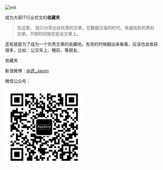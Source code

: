 ![mit](/Users/gjason/Documents/Coder-Dream-Wokers/mit.svg)

成为大家IT行业优文的**收藏夹**

> 在这里， 我只分享比较优质的文章，在数据泛滥的时代，快速找到优质的文章，不把时间放在低劣文章上。

还有就是为了成为一个优秀文章的收藏地，有空的时候翻出来看看，应该也会收获很多，比如：公交车上、睡前、等朋友。

收藏夹




新浪微博：[@迹_Jason](http://weibo.com/jasongoo123)

微信公众号：

![](./appzone.jpeg)

